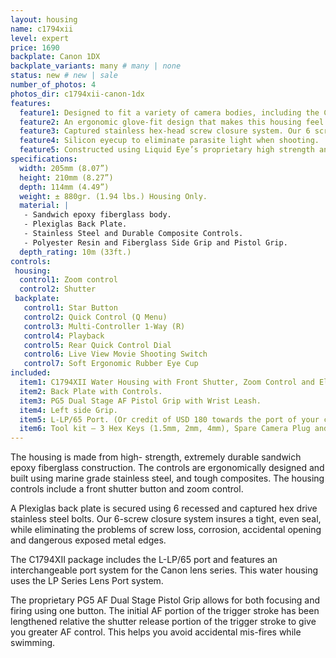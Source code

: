 ```yaml
---
layout: housing
name: c1794xii
level: expert
price: 1690
backplate: Canon 1DX
backplate_variants: many # many | none
status: new # new | sale
number_of_photos: 4
photos_dir: c1794xii-canon-1dx
features:
  feature1: Designed to fit a variety of camera bodies, including the Canon EOS 1D.
  feature2: An ergonomic glove-fit design that makes this housing feel and operate like your DLSR.
  feature3: Captured stainless hex-head screw closure system. Our 6 screws closure system insures a tight, even seal, while eliminating the problems of screw loss and corrosion.
  feature4: Silicon eyecup to eliminate parasite light when shooting.
  feature5: Constructed using Liquid Eye’s proprietary high strength and ultra light epoxy resin sandwiched core technology.
specifications:
  width: 205mm (8.07”)
  height: 210mm (8.27”)
  depth: 114mm (4.49”)
  weight: ± 880gr. (1.94 lbs.) Housing Only.  
  material: |
   - Sandwich epoxy fiberglass body.
   - Plexiglas Back Plate.
   - Stainless Steel and Durable Composite Controls.
   - Polyester Resin and Fiberglass Side Grip and Pistol Grip.
  depth_rating: 10m (33ft.)
controls:
 housing:
  control1: Zoom control
  control2: Shutter
 backplate:
   control1: Star Button
   control2: Quick Control (Q Menu)
   control3: Multi-Controller 1-Way (R)
   control4: Playback
   control5: Rear Quick Control Dial
   control6: Live View Movie Shooting Switch
   control7: Soft Ergonomic Rubber Eye Cup
included:
  item1: C1794XII Water Housing with Front Shutter, Zoom Control and Electronic Cabling.
  item2: Back Plate with Controls.
  item3: PG5 Dual Stage AF Pistol Grip with Wrist Leash.
  item4: Left side Grip.
  item5: L-LP/65 Port. (Or credit of USD 180 towards the port of your choice).
  item6: Tool kit – 3 Hex Keys (1.5mm, 2mm, 4mm), Spare Camera Plug and ILS Switch, 2 Spare 5x16  SS Hex screws, 2 spare 5x12mm SS Flat Head Machine Screws, Packet of Marine Grease.
---
```

The housing is made from high- strength, extremely durable sandwich epoxy fiberglass construction. The controls are ergonomically designed and built using marine grade stainless steel, and tough composites. The housing controls include a front shutter button and zoom control.

A Plexiglas back plate is secured using 6 recessed and captured hex drive stainless steel bolts. Our 6-screw closure system insures a tight, even seal, while eliminating the problems of screw loss, corrosion, accidental opening and dangerous exposed metal edges.

The C1794XII package includes the L-LP/65 port and features an interchangeable port system for the Canon lens series. This water housing uses the LP Series Lens Port system.

The proprietary PG5 AF Dual Stage Pistol Grip allows for both focusing and firing using one button. The initial AF portion of the trigger stroke has been lengthened relative the shutter release portion of the trigger stroke to give you greater AF control. This helps you avoid accidental mis-fires while swimming.
